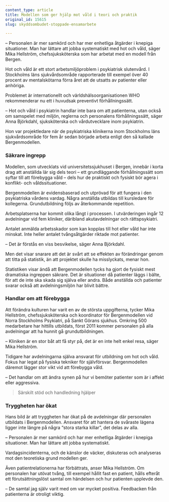 ```yaml
---
content_type: article
title: Modellen som ger hjälp mot våld i teori och praktik
original_id: 15615
slug: skyddsombudet-stoppade-ensamarbete

---
```


– Personalen är mer samkörd och har mer enhetliga åtgärder i knepiga situationer. Man har lättare att jobba systematiskt med hot och våld, säger Mika Hellström, chefssjuksköterska som har arbetat med en modell från Bergen.

Hot och våld är ett stort arbetsmiljöproblem i psykiatrisk slutenvård. I Stockholms läns sjukvårdsområde rapporterade till exempel över 40 procent av mentalskötarna förra året att de utsatts av patienter eller anhöriga.

Problemet är internationellt och världshälsoorganisationen WHO rekommenderar nu ett i huvudsak preventivt förhållningssätt.

– Hot och våld i psykiatrin handlar inte bara om att patienterna, utan också om samspelet med miljön, reglerna och personalens förhållningssätt, säger Anna Björkdahl, sjuksköterska och vårdutvecklare inom psykiatrin.

Hon var projektledare när de psykiatriska klinikerna inom Stockholms läns sjukvårdsområde för fem år sedan började arbeta enligt den så kallade Bergenmodellen.

### Säkrare ingrepp

Modellen, som utvecklats vid universitetssjukhuset i Bergen, innebär i korta drag att anställda lär sig dels teori – ett grundläggande förhållningssätt som syftar till att förebygga våld – dels hur de praktiskt och fysiskt bör agera i konflikt- och våldssituationer.

Bergenmodellen är evidensbaserad och utprövad för att fungera i den psykiatriska vårdens vardag. Några anställda utbildas till kursledare för kollegerna. Grundutbildning följs av återkommande repetition.

Arbetsplatserna har kommit olika långt i processen. I utvärderingen ingår 12 avdelningar vid fem kliniker, däribland akutavdelningar och rättspsykiatri.

Antalet anmälda arbetsskador som kan kopplas till hot eller våld har inte minskat. Inte heller antalet tvångsåtgärder riktade mot patienter.

– Det är förstås en viss besvikelse, säger Anna Björkdahl.

Men det visar snarare att det är svårt att se effekten av förändringar genom att titta på statistik, än att projektet skulle ha misslyckats, menar hon.

Statistiken visar ändå att Bergenmodellen tycks ha gjort de fysiskt mest dramatiska ingreppen säkrare. Det är situationer då patienter läggs i bälte, för att de inte ska skada sig själva eller andra. Både anställda och patienter svarar också att avdelningsmiljön har blivit bättre.

### Handlar om att förebygga

Att förändra kulturen har varit en av de största uppgifterna, tycker Mika Hellström, chefssjuksköterska och koordinator för Bergenmodellen vid Norra Stockholms Psykiatri, på Sankt Görans sjukhus. Omkring 500 medarbetare har hittills utbildats, först 2011 kommer personalen på alla avdelningar att ha hunnit gå grundutbildningen.

– Kliniken är en stor båt att få styr på, det är en inte helt enkel resa, säger Mika Hellström.

Tidigare har avdelningarna själva ansvarat för utbildning om hot och våld. Fokus har legat på fysiska tekniker för självförsvar. Bergenmodellen däremot lägger stor vikt vid att förebygga våld.

– Det handlar om att ändra synen på hur vi bemöter patienter som är i affekt eller aggressiva.

> Särskilt stöd och handledning hjälper

### Tryggheten har ökat

Hans bild är att tryggheten har ökat på de avdelningar där personalen utbildats i Bergenmodellen. Ansvaret för att hantera de svåraste lägena ligger inte längre på några “stora starka killar”, det delas av alla.

– Personalen är mer samkörd och har mer enhetliga åtgärder i knepiga situationer. Man har lättare att jobba systematiskt.

Vardagsincidenterna, och de känslor de väcker, diskuteras och analyseras mot den teoretiska grund modellen ger.

Även patientrelationerna har förbättrats, anser Mika Hellström. Om personalen har utövat tvång, till exempel hållit fast en patient, hålls efteråt ett förutsättningslöst samtal om händelsen och hur patienten upplevde den.

– De samtal jag själv varit med om var mycket positiva. Feedbacken från patienterna är otroligt viktig.

